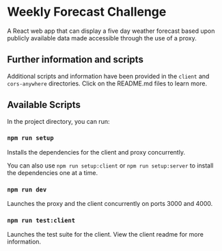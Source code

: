 # Weekly Forecast Challenge

A React web app that can display a five day weather forecast based upon publicly
available data made accessible through the use of a proxy.

## Further information and scripts

Additional scripts and information have been provided in the `client` and `cors-anywhere` directories. Click on the README.md files to learn more.

## Available Scripts

In the project directory, you can run:

### `npm run setup`

Installs the dependencies for the client and proxy concurrently.

You can also use `npm run setup:client` or `npm run setup:server` to install the dependencies one at a time.

### `npm run dev`

Launches the proxy and the client concurrently on ports 3000 and 4000.

### `npm run test:client`

Launches the test suite for the client. View the client readme for more information.
